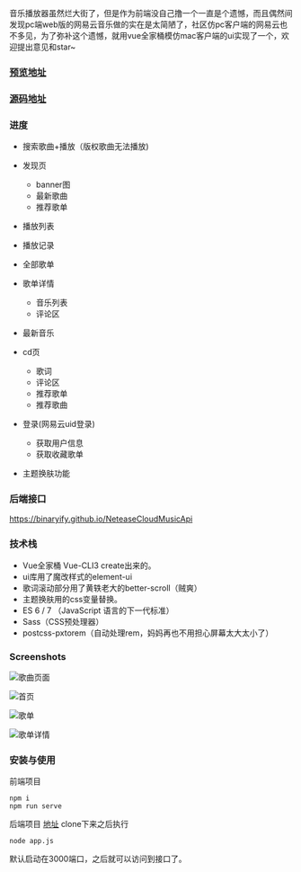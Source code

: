 

音乐播放器虽然烂大街了，但是作为前端没自己撸一个一直是个遗憾，而且偶然间发现pc端web版的网易云音乐做的实在是太简陋了，社区仿pc客户端的网易云也不多见，为了弥补这个遗憾，就用vue全家桶模仿mac客户端的ui实现了一个，欢迎提出意见和star~

### [预览地址](http://47.99.213.231:8001/)
### [源码地址](https://github.com/sl1673495/vue-netease-music) 

### 进度 
* 搜索歌曲+播放（版权歌曲无法播放)
* 发现页
  * banner图
  * 最新歌曲
  * 推荐歌单
* 播放列表
* 播放记录
* 全部歌单
* 歌单详情
  * 音乐列表
  * 评论区
* 最新音乐
* cd页
  * 歌词
  * 评论区
  * 推荐歌单
  * 推荐歌曲
* 登录(网易云uid登录)
  * 获取用户信息
  * 获取收藏歌单

* 主题换肤功能

### 后端接口
https://binaryify.github.io/NeteaseCloudMusicApi

### 技术栈
* Vue全家桶 Vue-CLI3 create出来的。
* ui库用了魔改样式的element-ui
* 歌词滚动部分用了黄轶老大的better-scroll（贼爽）
* 主题换肤用的css变量替换。
* ES 6 / 7 （JavaScript 语言的下一代标准）
* Sass（CSS预处理器）
* postcss-pxtorem（自动处理rem，妈妈再也不用担心屏幕太大太小了）

### Screenshots

![歌曲页面](https://user-gold-cdn.xitu.io/2019/7/27/16c3287ffe42afbe?w=2358&h=1342&f=png&s=465847)


![首页](https://user-gold-cdn.xitu.io/2019/7/27/16c3288547b6510b?w=2358&h=1342&f=png&s=2264171)


![歌单](https://user-gold-cdn.xitu.io/2019/7/27/16c328893b837809?w=2358&h=1342&f=png&s=2071408)


![歌单详情](https://user-gold-cdn.xitu.io/2019/7/27/16c3288c0c80d40c?w=2358&h=1440&f=png&s=718362)

### 安装与使用 
前端项目
```
npm i
npm run serve
```

后端项目 [地址](https://github.com/Binaryify/NeteaseCloudMusicApi)
clone下来之后执行
```
node app.js
```
默认启动在3000端口，之后就可以访问到接口了。

